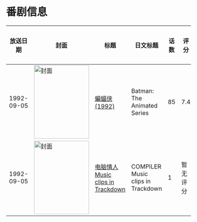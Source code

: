 # 番剧信息

|放送日期|封面|标题|日文标题|话数|评分|评分人数|
|---|---|---|---|---|---|---|
|1992-09-05|<img src="https://lain.bgm.tv/pic/cover/c/7c/11/12083_it5oh.jpg" alt="封面" style="width:150px;height:200px;object-fit:cover;">|[蝙蝠侠 (1992)](https://bangumi.tv/subject/12083)|Batman: The Animated Series|85|7.4|162人评分|
|1992-09-05|<img src="https://lain.bgm.tv/pic/cover/c/ab/54/83350_rD0Bb.jpg" alt="封面" style="width:150px;height:200px;object-fit:cover;">|[电脑情人 Music clips in Trackdown](https://bangumi.tv/subject/83350)|COMPILER Music clips in Trackdown|1|暂无评分|少于10人评分|
